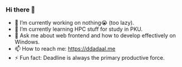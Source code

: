 ### Hi there 👋

- 🔭 I’m currently working on nothing😭️ (too lazy). 
- 🌱 I’m currently learning HPC stuff for study in PKU.
- 💬 Ask me about web frontend and how to develop effectively on Windows.
- 📫 How to reach me: https://ddadaal.me
- ⚡ Fun fact: Deadline is always the primary productive force.
